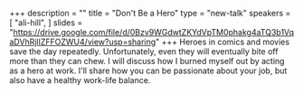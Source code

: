+++
description = ""
title = "Don't Be a Hero"
type = "new-talk"
speakers = [
        "ali-hill",
]
slides = "https://drive.google.com/file/d/0Bzv9WGdwtZKYdVpTM0phakg4aTQ3b1VqaDVhRjlIZFFOZWU4/view?usp=sharing"
+++
Heroes in comics and movies save the day repeatedly. Unfortunately, even they will eventually bite off more than they can chew. I will discuss how I burned myself out by acting as a hero at work. I'll share how you can be passionate about your job, but also have a healthy work-life balance.